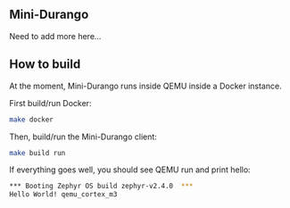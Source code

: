 ## Mini-Durango

Need to add more here...

## How to build

At the moment, Mini-Durango runs inside QEMU inside a Docker instance.

First build/run Docker:

``` bash
make docker
```

Then, build/run the Mini-Durango client:

``` bash
make build run
```

If everything goes well, you should see QEMU run and print hello:

``` bash
*** Booting Zephyr OS build zephyr-v2.4.0  ***
Hello World! qemu_cortex_m3
```
